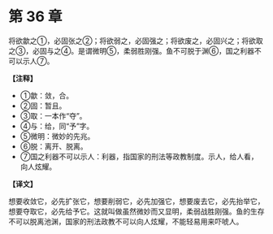# 第 36 章

将欲歙之①，必固张之②；将欲弱之，必固强之；将欲废之，必固兴之；将欲取之③，必固与之④。是谓微明⑤，柔弱胜刚强。鱼不可脱于渊⑥，国之利器不可以示人⑦。

**【注释】**

- ①歙：敛，合。
- ②固：暂且。
- ③取：一本作“夺”。
- ④与：给，同“予”字。
- ⑤微明：微妙的先兆。
- ⑥脱：离开、脱离。
- ⑦国之利器不可以示人：利器，指国家的刑法等政教制度。示人，给人看，向人炫耀。

**【译文】**

想要收敛它，必先扩张它，想要削弱它，必先加强它，想要废去它，必先抬举它，想要夺取它，必先给予它。这就叫做虽然微妙而又显明，柔弱战胜刚强。鱼的生存不可以脱离池渊，国家的刑法政教不可以向人炫耀，不能轻易用来吓唬人。
